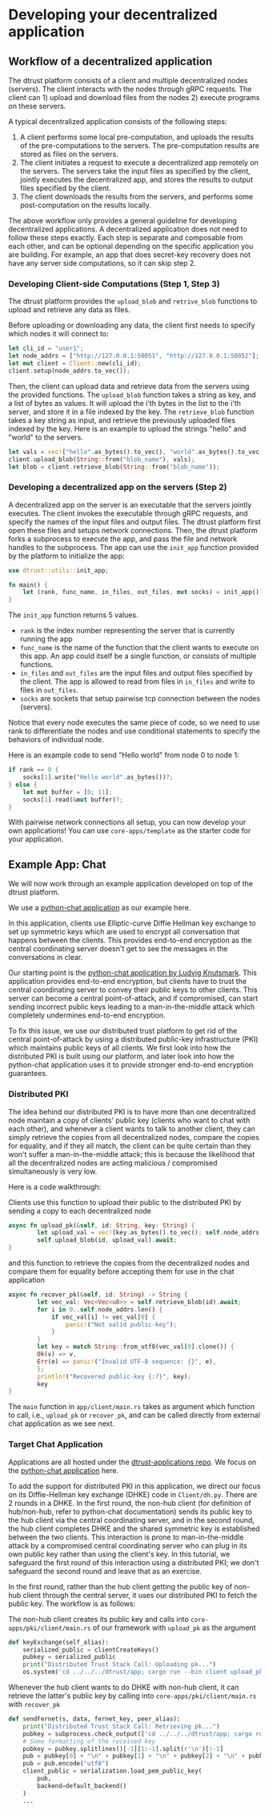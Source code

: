 # Developing your decentralized application

## Workflow of a decentralized application
The dtrust platform consists of a client and multiple decentralized nodes (servers). The client interacts with the nodes through gRPC requests. The client can 1) upload and download files from the nodes 2) execute programs on these servers. 

A typical decentralized application consists of the following steps:
1. A client performs some local pre-computation, and uploads the results of the pre-computations to the servers. The pre-computation results are stored as files on the servers.
2. The client initiates a request to execute a decentralized app remotely on the servers. The servers take the input files as specified by the client, jointly executes the decentralized app, and stores the results to output files specified by the client. 
3. The client downloads the results from the servers, and performs some post-computation on the results locally.

The above workflow only provides a general guideline for developing decentralized applications. A decentralized application does not need to follow these steps exactly. Each step is separate and composable from each other, and can be optional depending on the specific application you are building. For example, an app that does secret-key recovery does not have any server side computations, so it can skip step 2.  

### Developing Client-side Computations (Step 1, Step 3)
The dtrust platform provides the `upload_blob` and `retrive_blob` functions to upload and retrieve any data as files.

Before uploading or downloading any data, the client first needs to specify which nodes it will connect to:
```rust
let cli_id = "user1";
let node_addrs = ["http://127.0.0.1:50051", "http://127.0.0.1:50052"];
let mut client = Client::new(cli_id);
client.setup(node_addrs.to_vec());
```

Then, the client can upload data and retrieve data from the servers using the provided functions. The `upload_blob` function takes a string as key, and a list of bytes as values. It will upload the i'th bytes in the list to the i'th server, and store it in a file indexed by the key. The `retrieve_blob` function takes a key string as input, and retrieve the previously uploaded files indexed by the key. Here is an example to upload the strings "hello" and "world" to the servers.  

```rust
let vals = vec!["hello".as_bytes().to_vec(), "world".as_bytes().to_vec()];
client.upload_blob(String::from("blob_name"), vals);
let blob = client.retrieve_blob(String::from("blob_name"));
```

<!-- Here is an example client function that uploads a public key to all servers using `upload_blob` and recover them through `retrieve_blob`.
```rust
async fn upload_pk(&self, id: String, key: String) {
    let upload_val = vec![key.as_bytes().to_vec(); self.node_addrs.len()];
    self.upload_blob(id, upload_val).await;
}

async fn recover_pk(&self, id: String) -> String {
    let vec_val: Vec<Vec<u8>> = self.retrieve_blob(id).await;
    for i in 0..self.node_addrs.len() {
        if vec_val[i] != vec_val[0] {
            panic!("Not valid public-key");
        }
    }
    let key = match String::from_utf8(vec_val[0].clone()) {
        Ok(v) => v,
        Err(e) => panic!("Invalid UTF-8 sequence: {}", e),
    };
    println!("recover public-key {:?}", key);
    key
}
``` -->

### Developing a decentralized app on the servers (Step 2)
A decentralized app on the server is an executable that the servers jointly executes. The client invokes the executable through gRPC requests, and specify the names of the input files and output files. The dtrust platform first open these files and setups network connections. Then, the dtrust platform forks a subprocess to execute the app, and pass the file and network handles to the subprocess. The app can use the ```init_app``` function provided by the platform to initialize the app:

```rust
use dtrust::utils::init_app;

fn main() {
    let (rank, func_name, in_files, out_files, mut socks) = init_app()?;
}
```

The `init_app` function returns 5 values. 
* `rank` is the index number representing the server that is currently running the app
* `func_name` is the name of the function that the client wants to execute on this app. An app could itself be a single function, or consists of multiple functions. 
* `in_files` and `out_files` are the input files and output files specified by the client. The app is allowed to read from files in `in_files` and write to files in `out_files`. 
* `socks` are sockets that setup pairwise tcp connection between the nodes (servers). 

Notice that every node executes the same piece of code, so we need to use rank to differentiate the nodes and use conditional statements to specify the behaviors of individual node.

Here is an example code to send "Hello world" from node 0 to node 1:
```rust
if rank == 0 {
    socks[1].write("Hello world".as_bytes())?;
} else {
    let mut buffer = [0; 11];
    socks[1].read(&mut buffer)?;
}
```
With pairwise network connections all setup, you can now develop your own applications! You can use `core-apps/template` as the starter code for your application. 



## Example App: Chat
We will now work through an example application developed on top of the dtrust platform.

We use a [python-chat application](https://github.com/dtrust-project/dtrust-applications/tree/master/python-chat-dtrust) as our example here.

In this application, clients use Elliptic-curve Diffie Hellman key exchange to set up symmetric keys which are used to encrypt all conversation that happens between the clients. This provides end-to-end encryption as the central coordinating server doesn't get to see the messages in the conversations in clear. 

Our starting point is the [python-chat application by Ludvig Knutsmark](https://github.com/ludvigknutsmark/python-chat). This application provides end-to-end encryption, but clients have to trust the central coordinating server to convey their public keys to other clients. This server can become a central point-of-attack, and if compromised, can start sending incorrect public keys leading to a man-in-the-middle attack which completely undermines end-to-end encryption.

To fix this issue, we use our distributed trust platform to get rid of the central point-of-attack by using a distributed public-key infrastructure (PKI) which maintains public keys of all clients. We first look into how the distributed PKI is built using our platform, and later look into how the python-chat application uses it to provide stronger end-to-end encryption guarantees.

### Distributed PKI
The idea behind our distributed PKI is to have more than one decentralized node maintain a copy of clients' public key (clients who want to chat with each other), and whenever a client wants to talk to another client, they can simply retrieve the copies from all decentralized nodes, compare the copies for equality, and if they all match, the client can be quite certain than they won't suffer a man-in-the-middle attack; this is because the likelihood that all the decentralized nodes are acting malicious / compromised simultaneously is very low.

Here is a code walkthrough:

Clients use this function to upload their public to the distributed PKI by sending a copy to each decentralized node
```rust
async fn upload_pk(&self, id: String, key: String) {
        let upload_val = vec![key.as_bytes().to_vec(); self.node_addrs.len()];
        self.upload_blob(id, upload_val).await;
}
```
and this function to retrieve the copies from the decentralized nodes and compare them for equality before accepting them for use in the chat application
```rust
async fn recover_pk(&self, id: String) -> String {
        let vec_val: Vec<Vec<u8>> = self.retrieve_blob(id).await;
        for i in 0..self.node_addrs.len() {
            if vec_val[i] != vec_val[0] {
                panic!("Not valid public-key");
            }
        }
        let key = match String::from_utf8(vec_val[0].clone()) {
        Ok(v) => v,
        Err(e) => panic!("Invalid UTF-8 sequence: {}", e),
        };
        println!("Recovered public-key {:?}", key);
        key
}
```
The `main` function in `app/client/main.rs` takes as argument which function to call, i.e., `upload_pk` or `recover_pk`, and can be called directly from external chat application as we see next.

### Target Chat Application
Applications are all hosted under the [dtrust-applications repo](https://github.com/dtrust-project/dtrust-applications). We focus on the [python-chat application](https://github.com/dtrust-project/dtrust-applications/tree/master/python-chat-dtrust) here.

To add the support for distributed PKI in this application, we direct our focus on its Diffie-Hellman key exchange (DHKE) code in `Client/dh.py`. There are 2 rounds in a DHKE. In the first round, the non-hub client (for definition of hub/non-hub, refer to python-chat documentation) sends its public key to the hub client via the central coordinating server, and in the second round, the hub client completes DHKE and the shared symmetric key is established between the two clients. This interaction is prone to man-in-the-middle attack by a compromised central coordinating server who can plug in its own public key rather than using the client's key. In this tutorial, we safeguard the first round of this interaction using a distributed PKI; we don't safeguard the second round and leave that as an exercise.

In the first round, rather than the hub client getting the public key of non-hub client through the central server, it uses our distributed PKI to fetch the public key. The workflow is as follows:

The non-hub client creates its public key and calls into `core-apps/pki/client/main.rs` of our framework with `upload_pk` as the argument
```python
def keyExchange(self_alias):
    serialized_public = clientCreateKeys()
    pubkey = serialized_public
    print("Distributed Trust Stack Call: Uploading pk...")
    os.system('cd ../../../dtrust/app; cargo run --bin client upload_pk ' + str(self_alias) + ' "' + str(pubkey) + '"')
```

Whenever the hub client wants to do DHKE with non-hub client, it can retrieve the latter's public key by calling into `core-apps/pki/client/main.rs` with `recover_pk`
```python
def sendFernet(s, data, fernet_key, peer_alias):
    print("Distributed Trust Stack Call: Retrieving pk...")
    pubkey = subprocess.check_output(['cd ../../../dtrust/app; cargo run --bin client recover_pk ' + str(peer_alias)], shell=True)
    # Some formatting of the received key
    pubkey = pubkey.splitlines()[-1][1:-1].split(r'\n')[:-1]
    pub = pubkey[0] + "\n" + pubkey[1] + "\n" + pubkey[2] + "\n" + pubkey[3] + "\n" + pubkey[4] 
    pub = pub.encode("utf8")
    client_public = serialization.load_pem_public_key(
        pub,
        backend=default_backend()
    )
    ...
```
